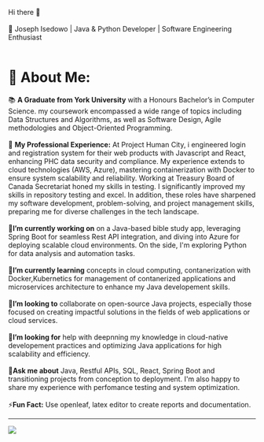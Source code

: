 Hi there 👋<br/><br/>
🌟 Joseph Isedowo | Java & Python Developer | Software Engineering Enthusiast<br/><br/>
<h1>💫 About Me:</h1>


📚 **A Graduate from York University** with a Honours Bachelor’s in Computer Science. my coursework encompassed a wide range of topics including Data Structures and Algorithms, as well as Software Design, Agile methodologies and Object-Oriented Programming.<br /><br />
💼 **My Professional Experience:** At Project Human City, i engineered login and registration system for their web products with Javascript and React, enhancing PHC data security and compliance. My experience extends to cloud technologies (AWS, Azure), mastering containerization with Docker to ensure system scalability and reliability. Working at Treasury Board of Canada Secretariat honed my skills in testing. I significantly improved my skills in repository testing and excel. In addition, these roles have sharpened my software development, problem-solving, and project management skills, preparing me for diverse challenges in the tech landscape.</br><br />
🔭**I’m currently working on** on a Java-based bible study app, leveraging Spring Boot for seamless Rest API integration, and diving into Azure for deploying scalable cloud environments. On the side, I'm exploring Python for data analysis and automation tasks.<br /><br />
🌱**I’m currently learning** concepts in cloud computing, contanerization with Docker,Kubernetics for management of contanerized applications and microservices architecture to enhance my Java developement skills.<br /><br />
👯**I’m looking to** collaborate on open-source Java projects, especially those focused on creating impactful solutions in the fields of web applications or cloud services.<br /><br />
🤔**I’m looking for** help with deepnning my knowledge in cloud-native developement practices and optimizing Java applications for high scalability and efficiency. <br /><br />
💬**Ask me about** Java, Restful APIs, SQL, React, Spring Boot and transitioning projects from conception to deployment. I'm also happy to share my experience with perfomance testing and system optimization.<br /><br />
⚡**Fun Fact:** Use openleaf, latex editor to create reports and documentation.



<hr/>

[![](https://visitcount.itsvg.in/api?id=Isedowo-Joseph&label=Profile%20Views&color=0&icon=5&pretty=false)](https://visitcount.itsvg.in)
